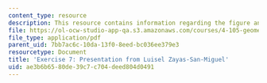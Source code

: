 ```yaml
---
content_type: resource
description: This resource contains information regarding the figure and configure.
file: https://ol-ocw-studio-app-qa.s3.amazonaws.com/courses/4-105-geometric-disciplines-and-architecture-skills-reciprocal-methodologies-fall-2012/ae3b6b6580de39c7c704deed804d0491_MIT4_105F12_Pres_Ex7_LZ.pdf
file_type: application/pdf
parent_uid: 7bb7ac6c-10da-13f0-8eed-bc036ee379e3
resourcetype: Document
title: 'Exercise 7: Presentation from Luisel Zayas-San-Miguel'
uid: ae3b6b65-80de-39c7-c704-deed804d0491
---
```

